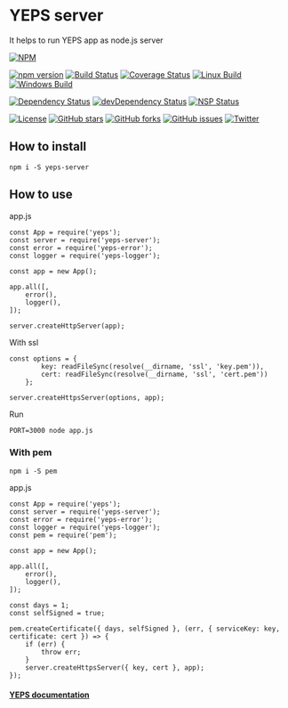 # YEPS server

It helps to run YEPS app as node.js server

[![NPM](https://nodei.co/npm/yeps-server.png)](https://npmjs.org/package/yeps-server)

[![npm version](https://badge.fury.io/js/yeps-server.svg)](https://badge.fury.io/js/yeps-server)
[![Build Status](https://travis-ci.org/evheniy/yeps-server.svg?branch=master)](https://travis-ci.org/evheniy/yeps-server)
[![Coverage Status](https://coveralls.io/repos/github/evheniy/yeps-server/badge.svg?branch=master)](https://coveralls.io/github/evheniy/yeps-server?branch=master)
[![Linux Build](https://img.shields.io/travis/evheniy/yeps-server/master.svg?label=linux)](https://travis-ci.org/evheniy/)
[![Windows Build](https://img.shields.io/appveyor/ci/evheniy/yeps-server/master.svg?label=windows)](https://ci.appveyor.com/project/evheniy/yeps-server)

[![Dependency Status](https://david-dm.org/evheniy/yeps-server.svg)](https://david-dm.org/evheniy/yeps-server)
[![devDependency Status](https://david-dm.org/evheniy/yeps-server/dev-status.svg)](https://david-dm.org/evheniy/yeps-server#info=devDependencies)
[![NSP Status](https://img.shields.io/badge/NSP%20status-no%20vulnerabilities-green.svg)](https://travis-ci.org/evheniy/yeps-server)

[![License](https://img.shields.io/badge/license-MIT-blue.svg)](https://raw.githubusercontent.com/evheniy/yeps-server/master/LICENSE)
[![GitHub stars](https://img.shields.io/github/stars/evheniy/yeps-server.svg)](https://github.com/evheniy/yeps-server/stargazers)
[![GitHub forks](https://img.shields.io/github/forks/evheniy/yeps-server.svg)](https://github.com/evheniy/yeps-server/network)
[![GitHub issues](https://img.shields.io/github/issues/evheniy/yeps-server.svg)](https://github.com/evheniy/yeps-server/issues)
[![Twitter](https://img.shields.io/twitter/url/https/github.com/evheniy/yeps-server.svg?style=social)](https://twitter.com/intent/tweet?text=Wow:&url=%5Bobject%20Object%5D)


## How to install

    npm i -S yeps-server
  

## How to use

app.js

    const App = require('yeps');
    const server = require('yeps-server');
    const error = require('yeps-error');
    const logger = require('yeps-logger');
    
    const app = new App();
    
    app.all([,
        error(),
        logger(),
    ]);
    
    server.createHttpServer(app);
    
With ssl

    const options = {
            key: readFileSync(resolve(__dirname, 'ssl', 'key.pem')),
            cert: readFileSync(resolve(__dirname, 'ssl', 'cert.pem'))
        };
        
    server.createHttpsServer(options, app);
    
Run

    PORT=3000 node app.js
    
### With pem

    npm i -S pem
    
app.js

    const App = require('yeps');
    const server = require('yeps-server');
    const error = require('yeps-error');
    const logger = require('yeps-logger');
    const pem = require('pem');
        
    const app = new App();
        
    app.all([,
        error(),
        logger(),
    ]); 
    
    const days = 1;
    const selfSigned = true;
    
    pem.createCertificate({ days, selfSigned }, (err, { serviceKey: key, certificate: cert }) => {
        if (err) {
            throw err;
        }
        server.createHttpsServer({ key, cert }, app);
    });
    
#### [YEPS documentation](http://yeps.info/)
